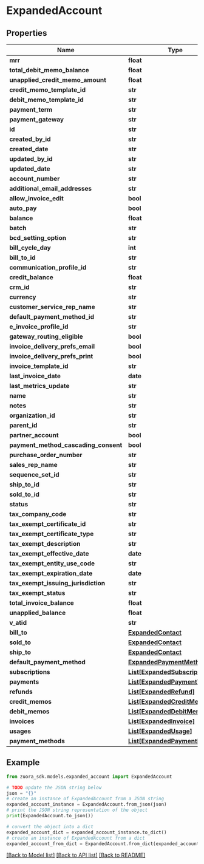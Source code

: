 # ExpandedAccount


## Properties

Name | Type | Description | Notes
------------ | ------------- | ------------- | -------------
**mrr** | **float** |  | [optional] 
**total_debit_memo_balance** | **float** |  | [optional] 
**unapplied_credit_memo_amount** | **float** |  | [optional] 
**credit_memo_template_id** | **str** |  | [optional] 
**debit_memo_template_id** | **str** |  | [optional] 
**payment_term** | **str** |  | [optional] 
**payment_gateway** | **str** |  | [optional] 
**id** | **str** |  | [optional] 
**created_by_id** | **str** |  | [optional] 
**created_date** | **str** |  | [optional] 
**updated_by_id** | **str** |  | [optional] 
**updated_date** | **str** |  | [optional] 
**account_number** | **str** |  | [optional] 
**additional_email_addresses** | **str** |  | [optional] 
**allow_invoice_edit** | **bool** |  | [optional] 
**auto_pay** | **bool** |  | [optional] 
**balance** | **float** |  | [optional] 
**batch** | **str** |  | [optional] 
**bcd_setting_option** | **str** |  | [optional] 
**bill_cycle_day** | **int** |  | [optional] 
**bill_to_id** | **str** |  | [optional] 
**communication_profile_id** | **str** |  | [optional] 
**credit_balance** | **float** |  | [optional] 
**crm_id** | **str** |  | [optional] 
**currency** | **str** |  | [optional] 
**customer_service_rep_name** | **str** |  | [optional] 
**default_payment_method_id** | **str** |  | [optional] 
**e_invoice_profile_id** | **str** |  | [optional] 
**gateway_routing_eligible** | **bool** |  | [optional] 
**invoice_delivery_prefs_email** | **bool** |  | [optional] 
**invoice_delivery_prefs_print** | **bool** |  | [optional] 
**invoice_template_id** | **str** |  | [optional] 
**last_invoice_date** | **date** |  | [optional] 
**last_metrics_update** | **str** |  | [optional] 
**name** | **str** |  | [optional] 
**notes** | **str** |  | [optional] 
**organization_id** | **str** |  | [optional] 
**parent_id** | **str** |  | [optional] 
**partner_account** | **bool** |  | [optional] 
**payment_method_cascading_consent** | **bool** |  | [optional] 
**purchase_order_number** | **str** |  | [optional] 
**sales_rep_name** | **str** |  | [optional] 
**sequence_set_id** | **str** |  | [optional] 
**ship_to_id** | **str** |  | [optional] 
**sold_to_id** | **str** |  | [optional] 
**status** | **str** |  | [optional] 
**tax_company_code** | **str** |  | [optional] 
**tax_exempt_certificate_id** | **str** |  | [optional] 
**tax_exempt_certificate_type** | **str** |  | [optional] 
**tax_exempt_description** | **str** |  | [optional] 
**tax_exempt_effective_date** | **date** |  | [optional] 
**tax_exempt_entity_use_code** | **str** |  | [optional] 
**tax_exempt_expiration_date** | **date** |  | [optional] 
**tax_exempt_issuing_jurisdiction** | **str** |  | [optional] 
**tax_exempt_status** | **str** |  | [optional] 
**total_invoice_balance** | **float** |  | [optional] 
**unapplied_balance** | **float** |  | [optional] 
**v_atid** | **str** |  | [optional] 
**bill_to** | [**ExpandedContact**](ExpandedContact.md) |  | [optional] 
**sold_to** | [**ExpandedContact**](ExpandedContact.md) |  | [optional] 
**ship_to** | [**ExpandedContact**](ExpandedContact.md) |  | [optional] 
**default_payment_method** | [**ExpandedPaymentMethod**](ExpandedPaymentMethod.md) |  | [optional] 
**subscriptions** | [**List[ExpandedSubscription]**](ExpandedSubscription.md) |  | [optional] 
**payments** | [**List[ExpandedPayment]**](ExpandedPayment.md) |  | [optional] 
**refunds** | [**List[ExpandedRefund]**](ExpandedRefund.md) |  | [optional] 
**credit_memos** | [**List[ExpandedCreditMemo]**](ExpandedCreditMemo.md) |  | [optional] 
**debit_memos** | [**List[ExpandedDebitMemo]**](ExpandedDebitMemo.md) |  | [optional] 
**invoices** | [**List[ExpandedInvoice]**](ExpandedInvoice.md) |  | [optional] 
**usages** | [**List[ExpandedUsage]**](ExpandedUsage.md) |  | [optional] 
**payment_methods** | [**List[ExpandedPaymentMethod]**](ExpandedPaymentMethod.md) |  | [optional] 

## Example

```python
from zuora_sdk.models.expanded_account import ExpandedAccount

# TODO update the JSON string below
json = "{}"
# create an instance of ExpandedAccount from a JSON string
expanded_account_instance = ExpandedAccount.from_json(json)
# print the JSON string representation of the object
print(ExpandedAccount.to_json())

# convert the object into a dict
expanded_account_dict = expanded_account_instance.to_dict()
# create an instance of ExpandedAccount from a dict
expanded_account_from_dict = ExpandedAccount.from_dict(expanded_account_dict)
```
[[Back to Model list]](../README.md#documentation-for-models) [[Back to API list]](../README.md#documentation-for-api-endpoints) [[Back to README]](../README.md)



